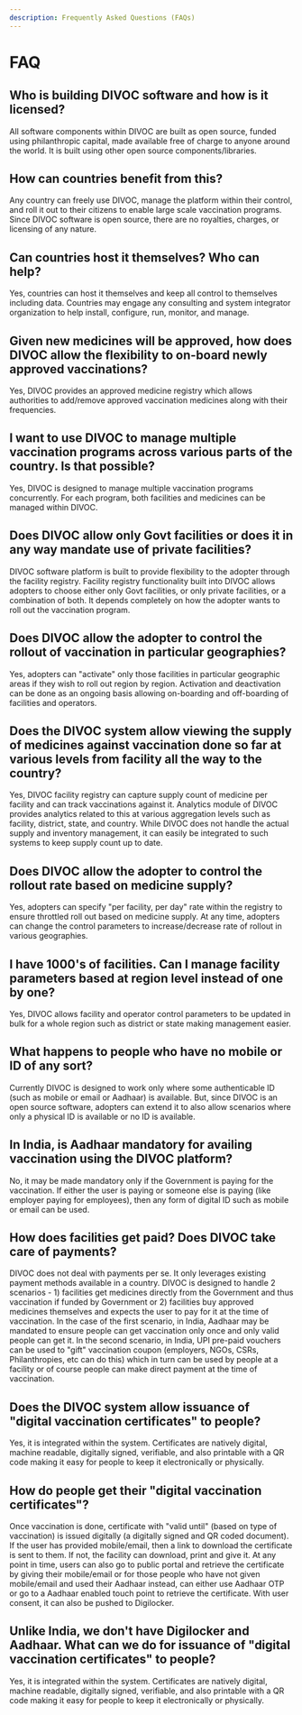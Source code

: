 ```yaml
---
description: Frequently Asked Questions (FAQs)
---
```


# FAQ

## **Who is building DIVOC software and how is it licensed?**

All software components within DIVOC are built as open source, funded using philanthropic capital, made available free of charge to anyone around the world. It is built using other open source components/libraries.

## **How can countries benefit from this?**

Any country can freely use DIVOC, manage the platform within their control, and roll it out to their citizens to enable large scale vaccination programs. Since DIVOC software is open source, there are no royalties, charges, or licensing of any nature.

## **Can countries host it themselves? Who can help?**

Yes, countries can host it themselves and keep all control to themselves including data. Countries may engage any consulting and system integrator organization to help install, configure, run, monitor, and manage.

## **Given new medicines will be approved, how does DIVOC allow the flexibility to on-board newly approved vaccinations?**

Yes, DIVOC provides an approved medicine registry which allows authorities to add/remove approved vaccination medicines along with their frequencies.

## **I want to use DIVOC to manage multiple vaccination programs across various parts of the country. Is that possible?**

Yes, DIVOC is designed to manage multiple vaccination programs concurrently. For each program, both facilities and medicines can be managed within DIVOC.

## **Does DIVOC allow only Govt facilities or does it in any way mandate use of private facilities?**

DIVOC software platform is built to provide flexibility to the adopter through the facility registry. Facility registry functionality built into DIVOC allows adopters to choose either only Govt facilities, or only private facilities, or a combination of both. It depends completely on how the adopter wants to roll out the vaccination program.

## **Does DIVOC allow the adopter to control the rollout of vaccination in particular geographies?**

Yes, adopters can "activate" only those facilities in particular geographic areas if they wish to roll out region by region. Activation and deactivation can be done as an ongoing basis allowing on-boarding and off-boarding of facilities and operators.

## **Does the DIVOC system allow viewing the supply of medicines against vaccination done so far at various levels from facility all the way to the country?**

Yes, DIVOC facility registry can capture supply count of medicine per facility and can track vaccinations against it. Analytics module of DIVOC provides analytics related to this at various aggregation levels such as facility, district, state, and country. While DIVOC does not handle the actual supply and inventory management, it can easily be integrated to such systems to keep supply count up to date.

## **Does DIVOC allow the adopter to control the rollout rate based on medicine supply?**

Yes, adopters can specify "per facility, per day" rate within the registry to ensure throttled roll out based on medicine supply. At any time, adopters can change the control parameters to increase/decrease rate of rollout in various geographies.

## **I have 1000's of facilities. Can I manage facility parameters based at region level instead of one by one?**

Yes, DIVOC allows facility and operator control parameters to be updated in bulk for a whole region such as district or state making management easier.

## **What happens to people who have no mobile or ID of any sort?**

Currently DIVOC is designed to work only where some authenticable ID \(such as mobile or email or Aadhaar\) is available. But, since DIVOC is an open source software, adopters can extend it to also allow scenarios where only a physical ID is available or no ID is available.

## **In India, is Aadhaar mandatory for availing vaccination using the DIVOC platform?**

No, it may be made mandatory only if the Government is paying for the vaccination. If either the user is paying or someone else is paying \(like employer paying for employees\), then any form of digital ID such as mobile or email can be used.

## **How does facilities get paid? Does DIVOC take care of payments?**

DIVOC does not deal with payments per se. It only leverages existing payment methods available in a country. DIVOC is designed to handle 2 scenarios - 1\) facilities get medicines directly from the Government and thus vaccination if funded by Government or 2\) facilities buy approved medicines themselves and expects the user to pay for it at the time of vaccination. In the case of the first scenario, in India, Aadhaar may be mandated to ensure people can get vaccination only once and only valid people can get it. In the second scenario, in India, UPI pre-paid vouchers can be used to "gift" vaccination coupon \(employers, NGOs, CSRs, Philanthropies, etc can do this\) which in turn can be used by people at a facility or of course people can make direct payment at the time of vaccination.

## **Does the DIVOC system allow issuance of "digital vaccination certificates" to people?**

Yes, it is integrated within the system. Certificates are natively digital, machine readable, digitally signed, verifiable, and also printable with a QR code making it easy for people to keep it electronically or physically.

## **How do people get their "digital vaccination certificates"?**

Once vaccination is done, certificate with "valid until" \(based on type of vaccination\) is issued digitally \(a digitally signed and QR coded document\). If the user has provided mobile/email, then a link to download the certificate is sent to them. If not, the facility can download, print and give it. At any point in time, users can also go to public portal and retrieve the certificate by giving their mobile/email or for those people who have not given mobile/email and used their Aadhaar instead, can either use Aadhaar OTP or go to a Aadhaar enabled touch point to retrieve the certificate. With user consent, it can also be pushed to Digilocker.

## **Unlike India, we don't have Digilocker and Aadhaar. What can we do for issuance of "digital vaccination certificates" to people?**

Yes, it is integrated within the system. Certificates are natively digital, machine readable, digitally signed, verifiable, and also printable with a QR code making it easy for people to keep it electronically or physically.


